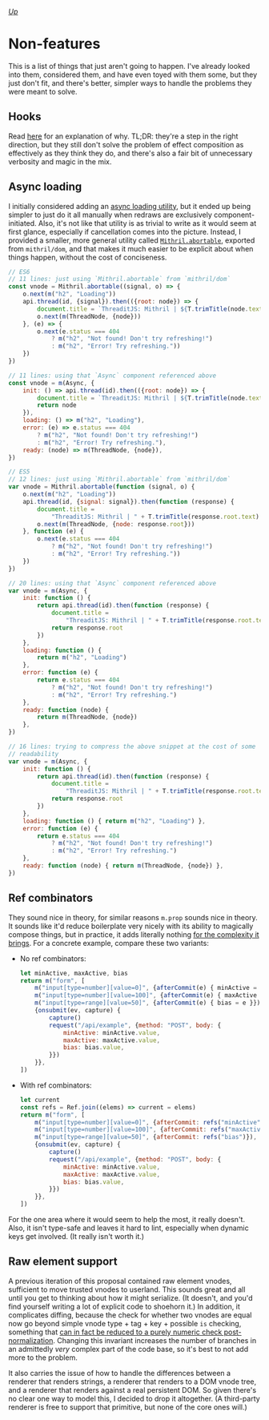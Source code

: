 [*Up*](./README.md)

# Non-features

This is a list of things that just aren't going to happen. I've already looked into them, considered them, and have even toyed with them some, but they just don't fit, and there's better, simpler ways to handle the problems they were meant to solve.

## Hooks

Read [here](rationale.md#hooks) for an explanation of why. TL;DR: they're a step in the right direction, but they still don't solve the problem of effect composition as effectively as they think they do, and there's also a fair bit of unnecessary verbosity and magic in the mix.

## Async loading

I initially considered adding an [async loading utility](excluded/async.mjs), but it ended up being simpler to just do it all manually when redraws are exclusively component-initiated. Also, it's not like that utility is as trivial to write as it would seem at first glance, especially if cancellation comes into the picture. Instead, I provided a smaller, more general utility called [`Mithril.abortable`](core/dom.md), exported from `mithril/dom`, and that makes it much easier to be explicit about when things happen, without the cost of conciseness.

```js
// ES6
// 11 lines: just using `Mithril.abortable` from `mithril/dom`
const vnode = Mithril.abortable((signal, o) => {
    o.next(m("h2", "Loading"))
    api.thread(id, {signal}).then(({root: node}) => {
        document.title = `ThreaditJS: Mithril | ${T.trimTitle(node.text)}`
        o.next(m(ThreadNode, {node}))
    }, (e) => {
        o.next(e.status === 404
            ? m("h2", "Not found! Don't try refreshing!")
            : m("h2", "Error! Try refreshing."))
    })
})

// 11 lines: using that `Async` component referenced above
const vnode = m(Async, {
    init: () => api.thread(id).then(({root: node}) => {
        document.title = `ThreaditJS: Mithril | ${T.trimTitle(node.text)}`
        return node
    }),
    loading: () => m("h2", "Loading"),
    error: (e) => e.status === 404
        ? m("h2", "Not found! Don't try refreshing!")
        : m("h2", "Error! Try refreshing."),
    ready: (node) => m(ThreadNode, {node}),
})

// ES5
// 12 lines: just using `Mithril.abortable` from `mithril/dom`
var vnode = Mithril.abortable(function (signal, o) {
    o.next(m("h2", "Loading"))
    api.thread(id, {signal: signal}).then(function (response) {
        document.title =
            "ThreaditJS: Mithril | " + T.trimTitle(response.root.text)
        o.next(m(ThreadNode, {node: response.root}))
    }, function (e) {
        o.next(e.status === 404
            ? m("h2", "Not found! Don't try refreshing!")
            : m("h2", "Error! Try refreshing."))
    })
})

// 20 lines: using that `Async` component referenced above
var vnode = m(Async, {
    init: function () {
        return api.thread(id).then(function (response) {
            document.title =
                "ThreaditJS: Mithril | " + T.trimTitle(response.root.text)
            return response.root
        })
    },
    loading: function () {
        return m("h2", "Loading")
    },
    error: function (e) {
        return e.status === 404
            ? m("h2", "Not found! Don't try refreshing!")
            : m("h2", "Error! Try refreshing.")
    },
    ready: function (node) {
        return m(ThreadNode, {node})
    },
})

// 16 lines: trying to compress the above snippet at the cost of some
// readability
var vnode = m(Async, {
    init: function () {
        return api.thread(id).then(function (response) {
            document.title =
                "ThreaditJS: Mithril | " + T.trimTitle(response.root.text)
            return response.root
        })
    },
    loading: function () { return m("h2", "Loading") },
    error: function (e) {
        return e.status === 404
            ? m("h2", "Not found! Don't try refreshing!")
            : m("h2", "Error! Try refreshing.")
    },
    ready: function (node) { return m(ThreadNode, {node}) },
})
```

## Ref combinators

They sound nice in theory, for similar reasons `m.prop` sounds nice in theory. It sounds like it'd reduce boilerplate very nicely with its ability to magically compose things, but in practice, it adds literally nothing [for the complexity it brings](excluded/refs.mjs). For a concrete example, compare these two variants:

- No ref combinators:

    ```js
    let minActive, maxActive, bias
    return m("form", [
        m("input[type=number][value=0]", {afterCommit(e) { minActive = e }}),
        m("input[type=number][value=100]", {afterCommit(e) { maxActive = e }}),
        m("input[type=range][value=50]", {afterCommit(e) { bias = e }}),
        {onsubmit(ev, capture) {
            capture()
            request("/api/example", {method: "POST", body: {
                minActive: minActive.value,
                maxActive: maxActive.value,
                bias: bias.value,
            }})
        }},
    ])
    ```

- With ref combinators:

    ```js
    let current
    const refs = Ref.join((elems) => current = elems)
    return m("form", [
        m("input[type=number][value=0]", {afterCommit: refs("minActive")}),
        m("input[type=number][value=100]", {afterCommit: refs("maxActive")}),
        m("input[type=range][value=50]", {afterCommit: refs("bias")}),
        {onsubmit(ev, capture) {
            capture()
            request("/api/example", {method: "POST", body: {
                minActive: minActive.value,
                maxActive: maxActive.value,
                bias: bias.value,
            }})
        }},
    ])
    ```

For the one area where it would seem to help the most, it really doesn't. Also, it isn't type-safe and leaves it hard to lint, especially when dynamic keys get involved. (It really isn't worth it.)

## Raw element support

A previous iteration of this proposal contained raw element vnodes, sufficient to move trusted vnodes to userland. This sounds great and all until you get to thinking about how it might serialize. (It doesn't, and you'd find yourself writing a lot of explicit code to shoehorn it.) In addition, it complicates diffing, because the check for whether two vnodes are equal now go beyond simple vnode type + tag + key + possible `is` checking, something that [can in fact be reduced to a purely numeric check post-normalization](vnode-structure.md#check-if-a-subtree-should-be-patched-or-replaced). Changing this invariant increases the number of branches in an admittedly *very* complex part of the code base, so it's best to not add more to the problem.

It also carries the issue of how to handle the differences between a renderer that renders strings, a renderer that renders to a DOM vnode tree, and a renderer that renders against a real persistent DOM. So given there's no clear one way to model this, I decided to drop it altogether. (A third-party renderer is free to support that primitive, but none of the core ones will.)
